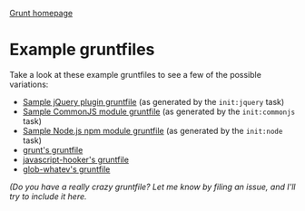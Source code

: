 [Grunt homepage](https://github.com/cowboy/grunt)

# Example gruntfiles

Take a look at these example gruntfiles to see a few of the possible variations:

* [Sample jQuery plugin gruntfile](https://github.com/cowboy/grunt-jquery-example/blob/master/grunt.js) (as generated by the `init:jquery` task)
* [Sample CommonJS module gruntfile](https://github.com/cowboy/grunt-commonjs-example/blob/master/grunt.js) (as generated by the `init:commonjs` task)
* [Sample Node.js npm module gruntfile](https://github.com/cowboy/grunt-node-example/blob/master/grunt.js) (as generated by the `init:node` task)
* [grunt's gruntfile](https://github.com/cowboy/grunt/blob/master/grunt.js)
* [javascript-hooker's gruntfile](https://github.com/cowboy/javascript-hooker/blob/master/grunt.js)
* [glob-whatev's gruntfile](https://github.com/cowboy/node-glob-whatev/blob/master/grunt.js)

_(Do you have a really crazy gruntfile? Let me know by filing an issue, and I'll try to include it here._
